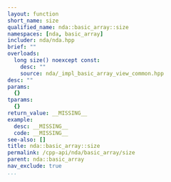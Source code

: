 ```yaml
---
layout: function
short_name: size
qualified_name: nda::basic_array::size
namespaces: [nda, basic_array]
includer: nda/nda.hpp
brief: ""
overloads:
  long size() noexcept const:
    desc: ""
    source: nda/_impl_basic_array_view_common.hpp
desc: ""
params:
  {}
tparams:
  {}
return_value: __MISSING__
example:
  desc: __MISSING__
  code: __MISSING__
see-also: []
title: nda::basic_array::size
permalink: /cpp-api/nda/basic_array/size
parent: nda::basic_array
nav_exclude: true
...
```


